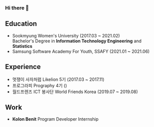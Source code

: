 ### Hi there 👋

## Education 
- Sookmyung Women's University (2017.03 ~ 2021.02)   
  Bachelor's Degree in __Information Technology Engineering__ and __Statistics__    
- Samsung Software Academy For Youth, SSAFY (2021.01 ~ 2021.06)
    
    
    
## Experience
- 멋쟁이 사자처럼 Likelion 5기 (2017.03 ~ 2017.11) 
- 프로그라피 Prography 4기 ()
- 월드프렌즈 ICT 봉사단 World Friends Korea (2019.07 ~ 2019.08)

## Work
- __Kolon Benit__ Program Developer Internship
     

<!--
**bjgu97/bjgu97** is a ✨ _special_ ✨ repository because its `README.md` (this file) appears on your GitHub profile.

Here are some ideas to get you started:

- 🔭 I’m currently working on ...
- 🌱 I’m currently learning ...
- 👯 I’m looking to collaborate on ...
- 🤔 I’m looking for help with ...
- 💬 Ask me about ...
- 📫 How to reach me: ...
- 😄 Pronouns: ...
- ⚡ Fun fact: ...
-->

